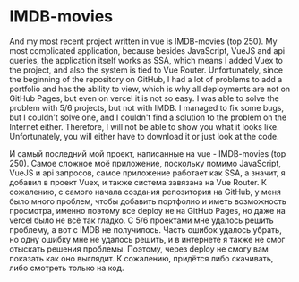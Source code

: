 # IMDB-movies

And my most recent project written in vue is IMDB-movies (top 250).
My most complicated application, because besides JavaScript, VueJS and api queries, the application itself works as SSA, which means I added Vuex to the project, and also the system is tied to Vue Router.
Unfortunately, since the beginning of the repository on GitHub, I had a lot of problems to add a portfolio and has the ability to view, which is why all deployments are not on GitHub Pages, but even on vercel it is not so easy. I was able to solve the problem with 5/6 projects, but not with IMDB. I managed to fix some bugs, but I couldn't solve one, and I couldn't find a solution to the problem on the Internet either.
Therefore, I will not be able to show you what it looks like. Unfortunately, you will either have to download it or just look at the code.

И самый последний мой проект, написанные на vue - IMDB-movies (top 250).
Самое сложное моё приложение, поскольку помимо JavaScript, VueJS и api запросов, самое приложение работает как SSA, а значит, я добавил в проект Vuex, и также система завязана на Vue Router.
К сожалению, с самого начала создания репозитория на GitHub, у меня было много проблем, чтобы добавить портфолио и иметь возможность просмотра, именно поэтому все deploy не на GitHub Pages, но даже на vercel было не всё так гладко. С 5/6 проектами мне удалось решить проблему, а вот с IMDB не получилось. Часть ошибок удалось убрать, но одну ошибку мне не удалось решить, и в интернете я также не смог отыскать решения проблемы.
Поэтому, через deploy не смогу вам показать как оно выглядит. К сожалению, придётся либо скачивать, либо смотреть только на код.
